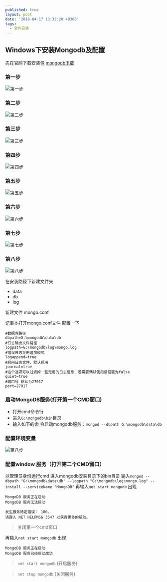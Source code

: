 ```yaml
---
published: true
layout: post
date: '2018-04-17 13:32:20 +0300'
tags:
  - 软件安装
---
```

## Windows下安装Mongodb及配置

先在官网下载安装包
[mongodb下载](https://www.mongodb.com/download-center/community)

### 第一步
![第一步]({{site.baseurl}}/assets/img/demo/201909/2019-09-17_0001.png)

### 第二步
![第二步]({{site.baseurl}}/assets/img/demo/201909/2019-09-17_0002.png)

### 第三步
![第三步]({{site.baseurl}}/assets/img/demo/201909/2019-09-17_0003.png)

### 第四步
![第四步]({{site.baseurl}}/assets/img/demo/201909/2019-09-17_0004.png)

### 第五步
![第五步]({{site.baseurl}}/assets/img/demo/201909/2019-09-17_0005.png)

### 第六步
![第六步]({{site.baseurl}}/assets/img/demo/201909/2019-09-17_0006.png)

### 第七步
![第七步]({{site.baseurl}}/assets/img/demo/201909/2019-09-17_0007.png)

### 第八步
![第八步]({{site.baseurl}}/assets/img/demo/201909/2019-09-17_0008.png)

在安装路径下新建文件夹
- data
 - db
- log

新建文件
mongo.conf

记事本打开mongo.conf文件 配置一下

```
#数据库路径  
dbpath=G:\mongodb\data\db
#日志输出文件路径  
logpath=G:\mongodb\log\mongo.log
#错误日志采用追加模式  
logappend=true  
#启用日志文件，默认启用  
journal=true  
#这个选项可以过滤掉一些无用的日志信息，若需要调试使用请设置为false  
quiet=true  
#端口号 默认为27017  
port=27017
```
### 启动MongoDB服务(打开第一个CMD窗口)

- 打开cmd命令行
- 进入`G:\mongodb\bin`目录
- 输入如下的命
令启动mongodb服务：`mongod --dbpath G:\mongodb\data\db`

### 配置环境变量

![第八步]({{site.baseurl}}/assets/img/demo/201909/2019-09-18_0001.png)

### 配置window 服务（打开第二个CMD窗口）
以管理员身份运行cmd
进入mongodb安装目录下的bin目录
输入`mongod --dbpath "G:\mongodb\data\db" --logpath "G:\mongodb\log\mongo.log" --install --serviceName "MongoDB"`
再输入`net start mongodb`
出现
```
MongoDB 服务正在启动
MongoDB 服务无法启动

发生服务特定错误： 100.
请键入 NET HELPMSG 3547 以获得更多的帮助。
```
> 关闭第一个cmd窗口

再输入`net start mongodb`
出现
```
MongoDB 服务正在启动
MongoDB 服务已经启动成功
```

>`net start mongodb` (开启服务)

>`net stop mongodb` (关闭服务)